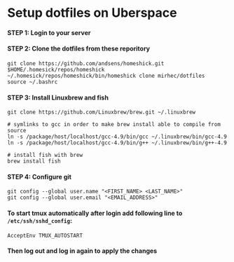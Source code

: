 # Setup dotfiles on Uberspace

#### STEP 1: Login to your server

#### STEP 2: Clone the dotfiles from these reporitory

    git clone https://github.com/andsens/homeshick.git $HOME/.homesick/repos/homeshick
    ~/.homesick/repos/homeshick/bin/homeshick clone mirhec/dotfiles
    source ~/.bashrc

#### STEP 3: Install Linuxbrew and fish

    git clone https://github.com/Linuxbrew/brew.git ~/.linuxbrew
    
    # symlinks to gcc in order to make brew install able to compile from source
    ln -s /package/host/localhost/gcc-4.9/bin/gcc ~/.linuxbrew/bin/gcc-4.9
    ln -s /package/host/localhost/gcc-4.9/bin/g++ ~/.linuxbrew/bin/g++-4.9
    
    # install fish with brew
    brew install fish

#### STEP 4: Configure git

    git config --global user.name "<FIRST_NAME> <LAST_NAME>"
    git config --global user.email "<EMAIL_ADDRESS>"

#### To start tmux automatically after login add following line to `/etc/ssh/sshd_config`:

    AcceptEnv TMUX_AUTOSTART

#### Then log out and log in again to apply the changes
